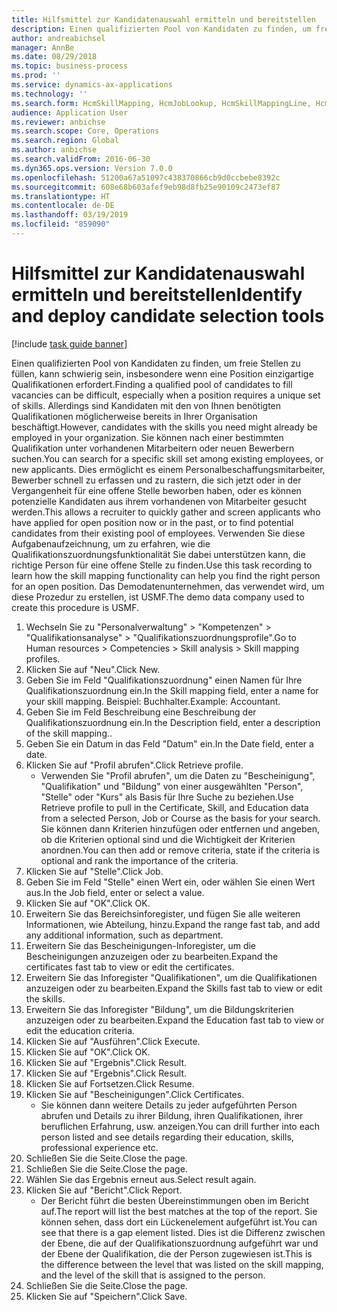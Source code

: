 ```yaml
---
title: Hilfsmittel zur Kandidatenauswahl ermitteln und bereitstellen
description: Einen qualifizierten Pool von Kandidaten zu finden, um freie Stellen zu füllen, kann schwierig sein, insbesondere wenn eine Position einzigartige Qualifikationen erfordert.
author: andreabichsel
manager: AnnBe
ms.date: 08/29/2018
ms.topic: business-process
ms.prod: ''
ms.service: dynamics-ax-applications
ms.technology: ''
ms.search.form: HcmSkillMapping, HcmJobLookup, HcmSkillMappingLine, HcmPersonCertificate, CCHTMLPrintPreview
audience: Application User
ms.reviewer: anbichse
ms.search.scope: Core, Operations
ms.search.region: Global
ms.author: anbichse
ms.search.validFrom: 2016-06-30
ms.dyn365.ops.version: Version 7.0.0
ms.openlocfilehash: 51200a67a51097c438370866cb9d0ccbebe8392c
ms.sourcegitcommit: 608e68b603afef9eb98d8fb25e90109c2473ef87
ms.translationtype: HT
ms.contentlocale: de-DE
ms.lasthandoff: 03/19/2019
ms.locfileid: "859090"
---
```

# <a name="identify-and-deploy-candidate-selection-tools"></a><span data-ttu-id="3444d-103">Hilfsmittel zur Kandidatenauswahl ermitteln und bereitstellen</span><span class="sxs-lookup"><span data-stu-id="3444d-103">Identify and deploy candidate selection tools</span></span>

[!include [task guide banner](../../includes/task-guide-banner.md)]

<span data-ttu-id="3444d-104">Einen qualifizierten Pool von Kandidaten zu finden, um freie Stellen zu füllen, kann schwierig sein, insbesondere wenn eine Position einzigartige Qualifikationen erfordert.</span><span class="sxs-lookup"><span data-stu-id="3444d-104">Finding a qualified pool of candidates to fill vacancies can be difficult, especially when a position requires a unique set of skills.</span></span>  <span data-ttu-id="3444d-105">Allerdings sind Kandidaten mit den von Ihnen benötigten Qualifikationen möglicherweise bereits in Ihrer Organisation beschäftigt.</span><span class="sxs-lookup"><span data-stu-id="3444d-105">However, candidates with the skills you need might already be employed in your organization.</span></span> <span data-ttu-id="3444d-106">Sie können nach einer bestimmten Qualifikation unter vorhandenen Mitarbeitern oder neuen Bewerbern suchen.</span><span class="sxs-lookup"><span data-stu-id="3444d-106">You can search for a specific skill set among existing employees, or new applicants.</span></span> <span data-ttu-id="3444d-107">Dies ermöglicht es einem Personalbeschaffungsmitarbeiter, Bewerber schnell zu erfassen und zu rastern, die sich jetzt oder in der Vergangenheit für eine offene Stelle beworben haben, oder es können potenzielle Kandidaten aus ihrem vorhandenen von Mitarbeiter gesucht werden.</span><span class="sxs-lookup"><span data-stu-id="3444d-107">This allows a recruiter to quickly gather and screen applicants who have applied for open position now or in the past, or to find potential candidates from their existing pool of employees.</span></span> <span data-ttu-id="3444d-108">Verwenden Sie diese Aufgabenaufzeichnung, um zu erfahren, wie die Qualifikationszuordnungsfunktionalität Sie dabei unterstützen kann, die richtige Person für eine offene Stelle zu finden.</span><span class="sxs-lookup"><span data-stu-id="3444d-108">Use this task recording to learn how the skill mapping functionality can help you find the right person for an open position.</span></span> <span data-ttu-id="3444d-109">Das Demodatenunternehmen, das verwendet wird, um diese Prozedur zu erstellen, ist USMF.</span><span class="sxs-lookup"><span data-stu-id="3444d-109">The demo data company used to create this procedure is USMF.</span></span>

1. <span data-ttu-id="3444d-110">Wechseln Sie zu "Personalverwaltung" > "Kompetenzen" > "Qualifikationsanalyse" > "Qualifikationszuordnungsprofile".</span><span class="sxs-lookup"><span data-stu-id="3444d-110">Go to Human resources > Competencies > Skill analysis > Skill mapping profiles.</span></span>
2. <span data-ttu-id="3444d-111">Klicken Sie auf "Neu".</span><span class="sxs-lookup"><span data-stu-id="3444d-111">Click New.</span></span>
3. <span data-ttu-id="3444d-112">Geben Sie im Feld "Qualifikationszuordnung" einen Namen für Ihre Qualifikationszuordnung ein.</span><span class="sxs-lookup"><span data-stu-id="3444d-112">In the Skill mapping field, enter a name for your skill mapping.</span></span>  <span data-ttu-id="3444d-113">Beispiel: Buchhalter.</span><span class="sxs-lookup"><span data-stu-id="3444d-113">Example: Accountant.</span></span>
4. <span data-ttu-id="3444d-114">Geben Sie im Feld Beschreibung eine Beschreibung der Qualifikationszuordnung ein.</span><span class="sxs-lookup"><span data-stu-id="3444d-114">In the Description field, enter a description of the skill mapping..</span></span>
5. <span data-ttu-id="3444d-115">Geben Sie ein Datum in das Feld "Datum" ein.</span><span class="sxs-lookup"><span data-stu-id="3444d-115">In the Date field, enter a date.</span></span>
6. <span data-ttu-id="3444d-116">Klicken Sie auf "Profil abrufen".</span><span class="sxs-lookup"><span data-stu-id="3444d-116">Click Retrieve profile.</span></span>
    * <span data-ttu-id="3444d-117">Verwenden Sie "Profil abrufen", um die Daten zu "Bescheinigung", "Qualifikation" und "Bildung" von einer ausgewählten "Person", "Stelle" oder "Kurs" als Basis für Ihre Suche zu beziehen.</span><span class="sxs-lookup"><span data-stu-id="3444d-117">Use Retrieve profile to pull in the Certificate, Skill, and Education data from a selected Person, Job or Course as the basis for your search.</span></span>   <span data-ttu-id="3444d-118">Sie können dann Kriterien hinzufügen oder entfernen und angeben, ob die Kriterien optional sind und die Wichtigkeit der Kriterien anordnen.</span><span class="sxs-lookup"><span data-stu-id="3444d-118">You can then add or remove criteria, state if the criteria is optional and rank the importance of the criteria.</span></span>  
7. <span data-ttu-id="3444d-119">Klicken Sie auf "Stelle".</span><span class="sxs-lookup"><span data-stu-id="3444d-119">Click Job.</span></span>
8. <span data-ttu-id="3444d-120">Geben Sie im Feld "Stelle" einen Wert ein, oder wählen Sie einen Wert aus.</span><span class="sxs-lookup"><span data-stu-id="3444d-120">In the Job field, enter or select a value.</span></span>
9. <span data-ttu-id="3444d-121">Klicken Sie auf "OK".</span><span class="sxs-lookup"><span data-stu-id="3444d-121">Click OK.</span></span>
10. <span data-ttu-id="3444d-122">Erweitern Sie das Bereichsinforegister, und fügen Sie alle weiteren Informationen, wie Abteilung, hinzu.</span><span class="sxs-lookup"><span data-stu-id="3444d-122">Expand the range fast tab, and add any additional information, such as department.</span></span>
11. <span data-ttu-id="3444d-123">Erweitern Sie das Bescheinigungen-Inforegister, um die Bescheinigungen anzuzeigen oder zu bearbeiten.</span><span class="sxs-lookup"><span data-stu-id="3444d-123">Expand the certificates fast tab to view or edit the certificates.</span></span>
12. <span data-ttu-id="3444d-124">Erweitern Sie das Inforegister "Qualifikationen", um die Qualifikationen anzuzeigen oder zu bearbeiten.</span><span class="sxs-lookup"><span data-stu-id="3444d-124">Expand the Skills fast tab to view or edit the skills.</span></span>
13. <span data-ttu-id="3444d-125">Erweitern Sie das Inforegister "Bildung", um die Bildungskriterien anzuzeigen oder zu bearbeiten.</span><span class="sxs-lookup"><span data-stu-id="3444d-125">Expand the Education fast tab to view or edit the education criteria.</span></span>
14. <span data-ttu-id="3444d-126">Klicken Sie auf "Ausführen".</span><span class="sxs-lookup"><span data-stu-id="3444d-126">Click Execute.</span></span>
15. <span data-ttu-id="3444d-127">Klicken Sie auf "OK".</span><span class="sxs-lookup"><span data-stu-id="3444d-127">Click OK.</span></span>
16. <span data-ttu-id="3444d-128">Klicken Sie auf "Ergebnis".</span><span class="sxs-lookup"><span data-stu-id="3444d-128">Click Result.</span></span>
17. <span data-ttu-id="3444d-129">Klicken Sie auf "Ergebnis".</span><span class="sxs-lookup"><span data-stu-id="3444d-129">Click Result.</span></span>
18. <span data-ttu-id="3444d-130">Klicken Sie auf Fortsetzen.</span><span class="sxs-lookup"><span data-stu-id="3444d-130">Click Resume.</span></span>
19. <span data-ttu-id="3444d-131">Klicken Sie auf "Bescheinigungen".</span><span class="sxs-lookup"><span data-stu-id="3444d-131">Click Certificates.</span></span>
    * <span data-ttu-id="3444d-132">Sie können dann weitere Details zu jeder aufgeführten Person abrufen und Details zu ihrer Bildung, ihren Qualifikationen, ihrer beruflichen Erfahrung, usw. anzeigen.</span><span class="sxs-lookup"><span data-stu-id="3444d-132">You can drill further into each person listed and see details regarding their education, skills, professional experience etc.</span></span>  
20. <span data-ttu-id="3444d-133">Schließen Sie die Seite.</span><span class="sxs-lookup"><span data-stu-id="3444d-133">Close the page.</span></span>
21. <span data-ttu-id="3444d-134">Schließen Sie die Seite.</span><span class="sxs-lookup"><span data-stu-id="3444d-134">Close the page.</span></span>
22. <span data-ttu-id="3444d-135">Wählen Sie das Ergebnis erneut aus.</span><span class="sxs-lookup"><span data-stu-id="3444d-135">Select result again.</span></span>
23. <span data-ttu-id="3444d-136">Klicken Sie auf "Bericht".</span><span class="sxs-lookup"><span data-stu-id="3444d-136">Click Report.</span></span>
    * <span data-ttu-id="3444d-137">Der Bericht führt die besten Übereinstimmungen oben im Bericht auf.</span><span class="sxs-lookup"><span data-stu-id="3444d-137">The report will list the best matches at the top of the report.</span></span>  <span data-ttu-id="3444d-138">Sie können sehen, dass dort ein Lückenelement aufgeführt ist.</span><span class="sxs-lookup"><span data-stu-id="3444d-138">You can see that there is a gap element listed.</span></span>  <span data-ttu-id="3444d-139">Dies ist die Differenz zwischen der Ebene, die auf der Qualifikationszuordnung aufgeführt war und der Ebene der Qualifikation, die der Person zugewiesen ist.</span><span class="sxs-lookup"><span data-stu-id="3444d-139">This is the difference between the level that was listed on the skill mapping, and the level of the skill that is assigned to the person.</span></span>  
24. <span data-ttu-id="3444d-140">Schließen Sie die Seite.</span><span class="sxs-lookup"><span data-stu-id="3444d-140">Close the page.</span></span>
25. <span data-ttu-id="3444d-141">Klicken Sie auf "Speichern".</span><span class="sxs-lookup"><span data-stu-id="3444d-141">Click Save.</span></span>

